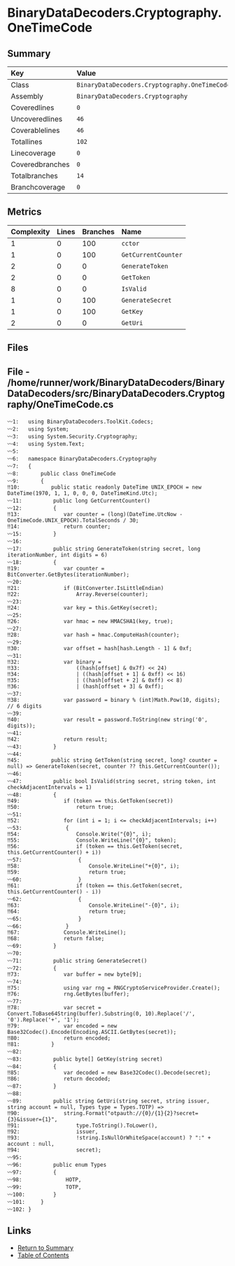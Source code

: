 ﻿# BinaryDataDecoders.Cryptography.OneTimeCode

## Summary

| Key             | Value                                         |
| :-------------- | :-------------------------------------------- |
| Class           | `BinaryDataDecoders.Cryptography.OneTimeCode` |
| Assembly        | `BinaryDataDecoders.Cryptography`             |
| Coveredlines    | `0`                                           |
| Uncoveredlines  | `46`                                          |
| Coverablelines  | `46`                                          |
| Totallines      | `102`                                         |
| Linecoverage    | `0`                                           |
| Coveredbranches | `0`                                           |
| Totalbranches   | `14`                                          |
| Branchcoverage  | `0`                                           |

## Metrics

| Complexity | Lines | Branches | Name                |
| :--------- | :---- | :------- | :------------------ |
| 1          | 0     | 100      | `cctor`             |
| 1          | 0     | 100      | `GetCurrentCounter` |
| 2          | 0     | 0        | `GenerateToken`     |
| 2          | 0     | 0        | `GetToken`          |
| 8          | 0     | 0        | `IsValid`           |
| 1          | 0     | 100      | `GenerateSecret`    |
| 1          | 0     | 100      | `GetKey`            |
| 2          | 0     | 0        | `GetUri`            |

## Files

## File - /home/runner/work/BinaryDataDecoders/BinaryDataDecoders/src/BinaryDataDecoders.Cryptography/OneTimeCode.cs

```CSharp
〰1:   using BinaryDataDecoders.ToolKit.Codecs;
〰2:   using System;
〰3:   using System.Security.Cryptography;
〰4:   using System.Text;
〰5:   
〰6:   namespace BinaryDataDecoders.Cryptography
〰7:   {
〰8:       public class OneTimeCode
〰9:       {
‼10:          public static readonly DateTime UNIX_EPOCH = new DateTime(1970, 1, 1, 0, 0, 0, DateTimeKind.Utc);
〰11:          public long GetCurrentCounter()
〰12:          {
‼13:              var counter = (long)(DateTime.UtcNow - OneTimeCode.UNIX_EPOCH).TotalSeconds / 30;
‼14:              return counter;
〰15:          }
〰16:  
〰17:          public string GenerateToken(string secret, long iterationNumber, int digits = 6)
〰18:          {
‼19:              var counter = BitConverter.GetBytes(iterationNumber);
〰20:  
‼21:              if (BitConverter.IsLittleEndian)
‼22:                  Array.Reverse(counter);
〰23:  
‼24:              var key = this.GetKey(secret);
〰25:  
‼26:              var hmac = new HMACSHA1(key, true);
〰27:  
‼28:              var hash = hmac.ComputeHash(counter);
〰29:  
‼30:              var offset = hash[hash.Length - 1] & 0xf;
〰31:  
‼32:              var binary =
‼33:                  ((hash[offset] & 0x7f) << 24)
‼34:                  | ((hash[offset + 1] & 0xff) << 16)
‼35:                  | ((hash[offset + 2] & 0xff) << 8)
‼36:                  | (hash[offset + 3] & 0xff);
〰37:  
‼38:              var password = binary % (int)Math.Pow(10, digits); // 6 digits
〰39:  
‼40:              var result = password.ToString(new string('0', digits));
〰41:  
‼42:              return result;
〰43:          }
〰44:  
‼45:          public string GetToken(string secret, long? counter = null) => GenerateToken(secret, counter ?? this.GetCurrentCounter());
〰46:  
〰47:          public bool IsValid(string secret, string token, int checkAdjacentIntervals = 1)
〰48:          {
‼49:              if (token == this.GetToken(secret))
‼50:                  return true;
〰51:  
‼52:              for (int i = 1; i <= checkAdjacentIntervals; i++)
〰53:              {
‼54:                  Console.Write("{0}", i);
‼55:                  Console.WriteLine("{0}", token);
‼56:                  if (token == this.GetToken(secret, this.GetCurrentCounter() + i))
〰57:                  {
‼58:                      Console.WriteLine("+{0}", i);
‼59:                      return true;
〰60:                  }
‼61:                  if (token == this.GetToken(secret, this.GetCurrentCounter() - i))
〰62:                  {
‼63:                      Console.WriteLine("-{0}", i);
‼64:                      return true;
〰65:                  }
〰66:              }
‼67:              Console.WriteLine();
‼68:              return false;
〰69:          }
〰70:  
〰71:          public string GenerateSecret()
〰72:          {
‼73:              var buffer = new byte[9];
〰74:  
‼75:              using var rng = RNGCryptoServiceProvider.Create();
‼76:              rng.GetBytes(buffer);
〰77:  
‼78:              var secret = Convert.ToBase64String(buffer).Substring(0, 10).Replace('/', '0').Replace('+', '1');
‼79:              var encoded = new Base32Codec().Encode(Encoding.ASCII.GetBytes(secret));
‼80:              return encoded;
‼81:          }
〰82:  
〰83:          public byte[] GetKey(string secret)
〰84:          {
‼85:              var decoded = new Base32Codec().Decode(secret);
‼86:              return decoded;
〰87:          }
〰88:  
〰89:          public string GetUri(string secret, string issuer, string account = null, Types type = Types.TOTP) =>
‼90:              string.Format("otpauth://{0}/{1}{2}?secret={3}&issuer={1}",
‼91:                  type.ToString().ToLower(),
‼92:                  issuer,
‼93:                  !string.IsNullOrWhiteSpace(account) ? ":" + account : null,
‼94:                  secret);
〰95:  
〰96:          public enum Types
〰97:          {
〰98:              HOTP,
〰99:              TOTP,
〰100:         }
〰101:     }
〰102: }
```

## Links

* [Return to Summary](Summary.md)
* [Table of Contents](../TOC.md)

